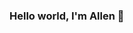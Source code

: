 ### Hello world, I'm Allen 👋

<!--
[![pluralsight](https://img.shields.io/website?label=pluralsight.com&style=for-the-badge&url=https%3A%2F%2Fpluralsight.com)](https://app.pluralsight.com/profile/TheMightyCraig)

Here are some ideas to get you started:

- 🔭 I’m currently working on my B.S. in Software Development at GCU
- 🌱 I’m currently learning Java, MySQL, JavaScript, and a whole lot more!
- 👯 I’m looking to make my debut into the world of development.
- 📫 How to reach me: ...
- ⚡ Fun fact: When I am not in front of a screen I enjoy hikes and being outdoors in the mountains.
-->
